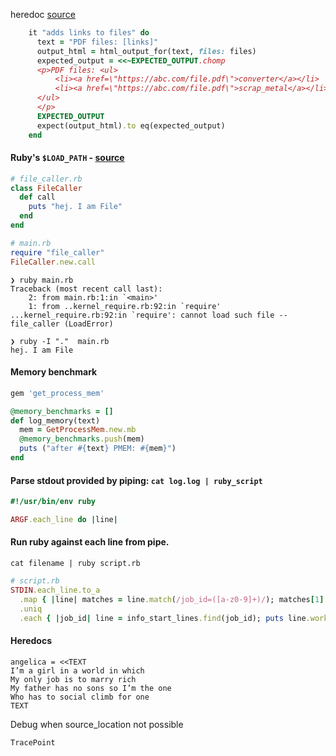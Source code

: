 heredoc [source](https://www.rubyguides.com/2018/11/ruby-heredoc/)
```ruby
    it "adds links to files" do
      text = "PDF files: [links]"
      output_html = html_output_for(text, files: files)
      expected_output = <<~EXPECTED_OUTPUT.chomp
      <p>PDF files: <ul>
          <li><a href=\"https://abc.com/file.pdf\">converter</a></li>
          <li><a href=\"https://abc.com/file.pdf\">scrap_metal</a></li>
      </ul>
      </p>
      EXPECTED_OUTPUT
      expect(output_html).to eq(expected_output)
    end
```


#### Ruby's `$LOAD_PATH` - [source](https://stackoverflow.com/a/6671633/847670)
```ruby
# file_caller.rb
class FileCaller
  def call
    puts "hej. I am File"
  end
end

# main.rb
require "file_caller"
FileCaller.new.call
```

```
❯ ruby main.rb
Traceback (most recent call last):
	2: from main.rb:1:in `<main>'
	1: from ..kernel_require.rb:92:in `require'
...kernel_require.rb:92:in `require': cannot load such file -- file_caller (LoadError)
```

```
❯ ruby -I "."  main.rb
hej. I am File
```

#### Memory benchmark
```ruby
gem 'get_process_mem'

@memory_benchmarks = []
def log_memory(text)
  mem = GetProcessMem.new.mb
  @memory_benchmarks.push(mem)
  puts ("after #{text} PMEM: #{mem}")
end
```

#### Parse stdout provided by piping: `cat log.log | ruby_script`
```ruby
#!/usr/bin/env ruby

ARGF.each_line do |line|
```


#### Run ruby against each line from pipe.
```
cat filename | ruby script.rb
```

```ruby
# script.rb
STDIN.each_line.to_a
  .map { |line| matches = line.match(/job_id=([a-z0-9]+)/); matches[1] }
  .uniq
  .each { |job_id| line = info_start_lines.find(job_id); puts line.worker_klass }
```

#### Heredocs
```
angelica = <<TEXT
I’m a girl in a world in which
My only job is to marry rich
My father has no sons so I’m the one
Who has to social climb for one
TEXT
```

Debug when source_location not possible
```
TracePoint
```

